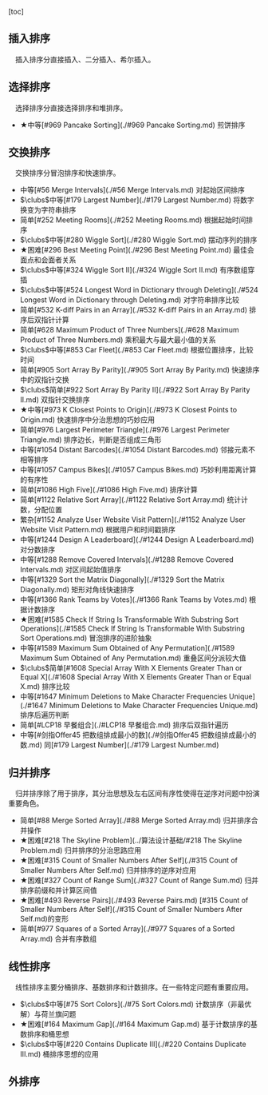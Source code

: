 [toc]

## 插入排序

&emsp;插入排序分直接插入、二分插入、希尔插入。

## 选择排序

&emsp;选择排序分直接选择排序和堆排序。

* $\bigstar$中等[#969 Pancake Sorting](./#969 Pancake Sorting.md)    煎饼排序

## 交换排序

&emsp;交换排序分冒泡排序和快速排序。

* 中等[#56 Merge Intervals](./#56 Merge Intervals.md)    对起始区间排序
* $\clubs$中等[#179 Largest Number](./#179 Largest Number.md)    将数字换变为字符串排序
* 简单[#252 Meeting Rooms](./#252 Meeting Rooms.md)    根据起始时间排序
* $\clubs$中等[#280 Wiggle Sort](./#280 Wiggle Sort.md)    摆动序列的排序
* $\bigstar$困难[#296 Best Meeting Point](./#296 Best Meeting Point.md)    最佳会面点和会面者关系
* $\clubs$中等[#324 Wiggle Sort II](./#324 Wiggle Sort II.md)    有序数组穿插
* $\clubs$中等[#524 Longest Word in Dictionary through Deleting](./#524 Longest Word in Dictionary through Deleting.md)    对字符串排序比较
* 简单[#532 K-diff Pairs in an Array](./#532 K-diff Pairs in an Array.md)    排序后双指针计算
* 简单[#628 Maximum Product of Three Numbers](./#628 Maximum Product of Three Numbers.md)    乘积最大与最大最小值的关系
* $\clubs$中等[#853 Car Fleet](./#853 Car Fleet.md)    根据位置排序，比较时间
* 简单[#905 Sort Array By Parity](./#905 Sort Array By Parity.md)    快速排序中的双指针交换
* $\clubs$简单[#922 Sort Array By Parity II](./#922 Sort Array By Parity II.md)    双指针交换排序
* $\bigstar$中等[#973 K Closest Points to Origin](./#973 K Closest Points to Origin.md)    快速排序中分治思想的巧妙应用
* 简单[#976 Largest Perimeter Triangle](./#976 Largest Perimeter Triangle.md)    排序边长，判断是否组成三角形
* 中等[#1054 Distant Barcodes](./#1054 Distant Barcodes.md)    邻接元素不相等排序
* 中等[#1057 Campus Bikes](./#1057 Campus Bikes.md)    巧妙利用距离计算的有序性
* 简单[#1086 High Five](./#1086 High Five.md)    排序计算
* 简单[#1122 Relative Sort Array](./#1122 Relative Sort Array.md)    统计计数，分配位置
* 繁杂[#1152 Analyze User Website Visit Pattern](./#1152 Analyze User Website Visit Pattern.md)    根据用户和时间戳排序
* 中等[#1244 Design A Leaderboard](./#1244 Design A Leaderboard.md)    对分数排序
* 中等[#1288 Remove Covered Intervals](./#1288 Remove Covered Intervals.md)    对区间起始值排序
* 中等[#1329 Sort the Matrix Diagonally](./#1329 Sort the Matrix Diagonally.md)    矩形对角线快速排序
* 中等[#1366 Rank Teams by Votes](./#1366 Rank Teams by Votes.md)    根据计数排序
* $\bigstar$困难[#1585 Check If String Is Transformable With Substring Sort Operations](./#1585 Check If String Is Transformable With Substring Sort Operations.md)    冒泡排序的进阶抽象
* 中等[#1589 Maximum Sum Obtained of Any Permutation](./#1589 Maximum Sum Obtained of Any Permutation.md)    重叠区间分派较大值
* $\clubs$简单[#1608 Special Array With X Elements Greater Than or Equal X](./#1608 Special Array With X Elements Greater Than or Equal X.md)    排序比较
* 中等[#1647 Minimum Deletions to Make Character Frequencies Unique](./#1647 Minimum Deletions to Make Character Frequencies Unique.md)    排序后遍历判断
* 简单[#LCP18 早餐组合](./#LCP18 早餐组合.md)    排序后双指针遍历
* 中等[#剑指Offer45 把数组排成最小的数](./#剑指Offer45 把数组排成最小的数.md)    同[#179 Largest Number](./#179 Largest Number.md)

## 归并排序

&emsp;归并排序除了用于排序，其分治思想及左右区间有序性使得在逆序对问题中扮演重要角色。

* 简单[#88 Merge Sorted Array](./#88 Merge Sorted Array.md)    归并排序合并操作
* $\bigstar$困难[#218 The Skyline Problem](../算法设计基础/#218 The Skyline Problem.md)    归并排序的分治思路应用
* $\bigstar$困难[#315 Count of Smaller Numbers After Self](./#315 Count of Smaller Numbers After Self.md)    归并排序的逆序对应用
* $\bigstar$困难[#327 Count of Range Sum](./#327 Count of Range Sum.md)    归并排序前缀和并计算区间值
* $\bigstar$困难[#493 Reverse Pairs](./#493 Reverse Pairs.md)    [#315 Count of Smaller Numbers After Self](./#315 Count of Smaller Numbers After Self.md)的变形
* 简单[#977 Squares of a Sorted Array](./#977 Squares of a Sorted Array.md)    合并有序数组

## 线性排序

&emsp;线性排序主要分桶排序、基数排序和计数排序。在一些特定问题有重要应用。

* $\clubs$中等[#75 Sort Colors](./#75 Sort Colors.md)    计数排序（非最优解）与荷兰旗问题
* $\bigstar$困难[#164 Maximum Gap](./#164 Maximum Gap.md)    基于计数排序的基数排序和桶思想
* $\clubs$中等[#220 Contains Duplicate III](./#220 Contains Duplicate III.md)    桶排序思想的应用

## 外排序

